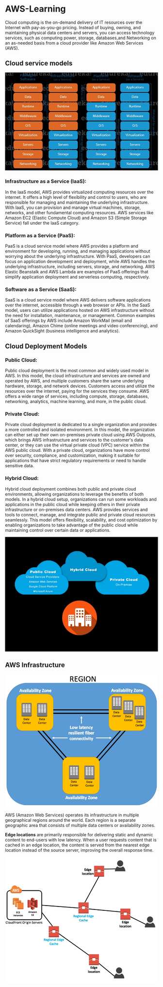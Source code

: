 # AWS-Learning

Cloud computing is the on-demand delivery of IT resources over the Internet with pay-as-you-go pricing. Instead of buying, owning, and maintaining physical data centers and servers, you can access technology services, such as computing power, storage, databases,and Networking on an as-needed basis from a cloud provider like Amazon Web Services (AWS).

## Cloud service models

![Service Models](./images/servicemodels.jpg)

### Infrastructure as a Service (IaaS):

In the IaaS model, AWS provides virtualized computing resources over the internet. It offers a high level of flexibility and control to users, who are responsible for managing and maintaining the underlying infrastructure. With IaaS, you can provision and manage virtual machines, storage, networks, and other fundamental computing resources. AWS services like Amazon EC2 (Elastic Compute Cloud) and Amazon S3 (Simple Storage Service) fall under the IaaS category.

### Platform as a Service (PaaS):

PaaS is a cloud service model where AWS provides a platform and environment for developing, running, and managing applications without worrying about the underlying infrastructure. With PaaS, developers can focus on application development and deployment, while AWS handles the underlying infrastructure, including servers, storage, and networking. AWS Elastic Beanstalk and AWS Lambda are examples of PaaS offerings that simplify application deployment and serverless computing, respectively.

### Software as a Service (SaaS):

SaaS is a cloud service model where AWS delivers software applications over the internet, accessible through a web browser or APIs. In the SaaS model, users can utilize applications hosted on AWS infrastructure without the need for installation, maintenance, or management. Common examples of SaaS offerings by AWS include Amazon WorkMail (email and calendaring), Amazon Chime (online meetings and video conferencing), and Amazon QuickSight (business intelligence and analytics).

## Cloud Deployment Models

### Public Cloud:

Public cloud deployment is the most common and widely used model in AWS. In this model, the cloud infrastructure and services are owned and operated by AWS, and multiple customers share the same underlying hardware, storage, and network devices. Customers access and utilize the resources over the internet, paying for the services they consume. AWS offers a wide range of services, including compute, storage, databases, networking, analytics, machine learning, and more, in the public cloud.

### Private Cloud:

Private cloud deployment is dedicated to a single organization and provides a more controlled and isolated environment. In this model, the organization can either set up their own on-premises private cloud using AWS Outposts, which brings AWS infrastructure and services to the customer's data center, or they can use the virtual private cloud (VPC) service within the AWS public cloud. With a private cloud, organizations have more control over security, compliance, and customization, making it suitable for applications that have strict regulatory requirements or need to handle sensitive data.

### Hybrid Cloud:

Hybrid cloud deployment combines both public and private cloud environments, allowing organizations to leverage the benefits of both models. In a hybrid cloud setup, organizations can run some workloads and applications in the public cloud while keeping others in their private infrastructure or on-premises data centers. AWS provides services and tools to connect, manage, and integrate public and private cloud resources seamlessly. This model offers flexibility, scalability, and cost optimization by enabling organizations to take advantage of the public cloud while maintaining control over certain data or applications.

![cloud Models](./images/cloudmodels.jpg)

## AWS Infrastructure

![Regions](./images/regions.jpg)

AWS (Amazon Web Services) operates its infrastructure in multiple geographical regions around the world. Each region is a separate geographic area that consists of multiple data centers or availability zones.

**Edge locations** are primarily responsible for delivering static and dynamic content to end-users with low latency. When a user requests content that is cached in an edge location, the content is served from the nearest edge location instead of the source server, improving the overall response time.

![edge](./images/edge.jpg)
